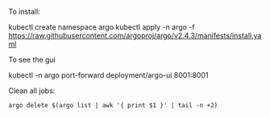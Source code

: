 
To install:


kubectl create namespace argo
kubectl apply -n argo -f https://raw.githubusercontent.com/argoproj/argo/v2.4.3/manifests/install.yaml



To see the gui

kubectl -n argo port-forward deployment/argo-ui 8001:8001


Clean all jobs:

```
argo delete $(argo list | awk '{ print $1 }' | tail -n +2)
```
